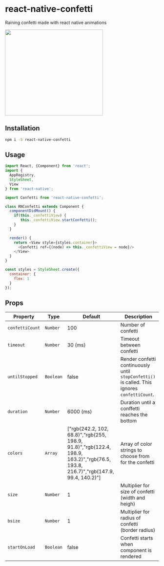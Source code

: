 # react-native-confetti
Raining confetti made with react native animations

<p align="left">
  <img src="./demo.gif" width="320" height="282">
</p>

## Installation

```sh
npm i -S react-native-confetti
```

## Usage

```javascript
import React, {Component} from 'react';
import {
  AppRegistry,
  StyleSheet,
  View
} from 'react-native';

import Confetti from 'react-native-confetti';

class RNConfetti extends Component {
  componentDidMount() {
    if(this._confettiView) {
       this._confettiView.startConfetti();
    }
  }

  render() {
    return <View style={styles.container}>
      <Confetti ref={(node) => this._confettiView = node}/>
    </View>
  }
}

const styles = StyleSheet.create({
  container: {
    flex: 1
  }
});
```

## Props

Property         | Type     | Default  | Description
---              | ---      | ---      | ---
`confettiCount`  | `Number` |  100     | Number of confetti
`timeout`        | `Number` |  30 (ms)     | Timeout between confetti
`untilStopped`   | `Boolean` | false | Render confetti continuously until `stopConfetti()` is called. This ignores `confettiCount`.
`duration`       | `Number` |  6000 (ms) | Duration until a conffetti reaches the bottom
`colors`       | `Array` |  ["rgb(242.2, 102, 68.8)","rgb(255, 198.9, 91.8)","rgb(122.4, 198.9, 163.2)","rgb(76.5, 193.8, 216.7)","rgb(147.9, 99.4, 140.2)"] | Array of color strings to choose from for the confetti
`size`           | `Number` |   1       | Multiplier for size of confetti (width and heigh)
`bsize`           | `Number` |   1       | Multiplier for radius of confetti (border radius)
`startOnLoad`     | `Boolean` |   false   | Confetti starts when component is rendered

